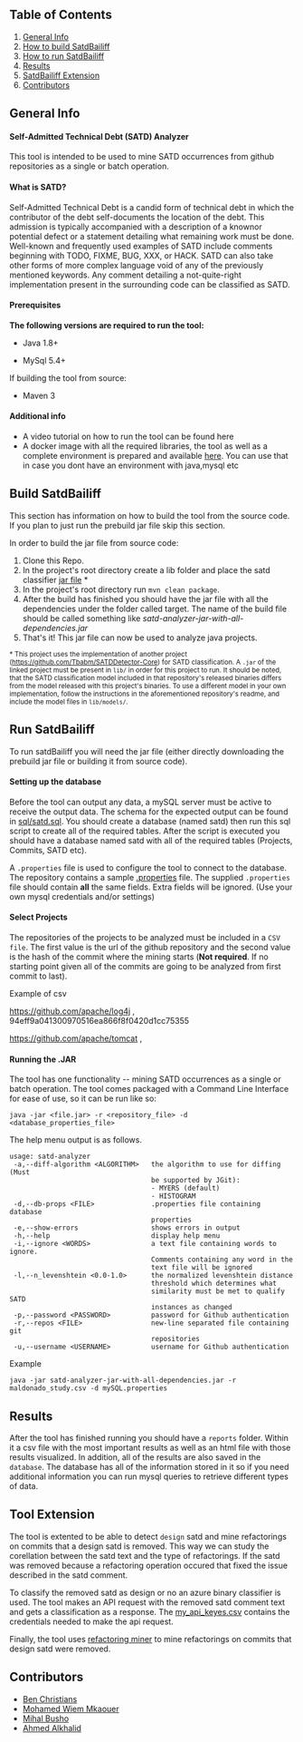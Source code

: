 ## Table of Contents
1. [ General Info ](#info)
2. [ How to build SatdBailiff ](#build)
3. [ How to run SatdBailiff ](#run)
4. [ Results ](#results)
5. [ SatdBailiff Extension ](#extention)
6. [ Contributors ](#contributors)


<a name="info"></a>
## General Info  
#### Self-Admitted Technical Debt (SATD) Analyzer
This tool is intended to be used to mine SATD occurrences from
github repositories as a single or batch operation. 


#### What is SATD?

Self-Admitted Technical Debt is a candid form of technical debt in which the contributor of the debt self-documents the location of the debt. This admission is typically accompanied with a description of a knownor potential defect or a statement detailing what remaining work must be done.  Well-known and frequently used examples of SATD include comments beginning with TODO, FIXME, BUG, XXX, or HACK. SATD can also take other forms of more complex language void of any of the previously mentioned keywords.  Any comment  detailing  a not-quite-right implementation  present  in  the  surrounding  code  can  be  classified  as SATD.

#### Prerequisites
**The following versions are required to run the tool:**
* Java 1.8+

* MySql 5.4+

If building the tool from source:
* Maven 3

#### Additional info
- A video tutorial on how to run the tool can be found here 
- A docker image with all the required libraries, the tool as well as a complete environment is prepared and available [here](https://hub.docker.com/r/mihalbsh/satdbailiff). 
You can use that in case you dont have an environment with java,mysql etc

<a name="build"></a>
## Build SatdBailiff
This section has information on how to build the tool from the source code. If you plan to just run the 
prebuild jar file skip this section.

In order to build the jar file from source code:

1) Clone this Repo. 
2) In the project's root directory create a lib folder and place the satd classifier  [jar file](https://github.com/Tbabm/SATDDetector-Core/releases/download/v0.1/satd_detector.jar) *
3) In the project's root directory run `mvn clean package`. 
4) After the build has finished you should have the jar file with all the dependencies under the folder called target. The name of the build file should be called something like *satd-analyzer-jar-with-all-dependencies.jar*
5) That's it! This jar file can now be used to analyze java projects. 

<sub>* This project uses the implementation of another project (https://github.com/Tbabm/SATDDetector-Core) for SATD 
classification. A `.jar` of the linked project must be present in `lib/` in order for
this project to run. It should be noted, that the SATD classification model included
in that repository's released binaries differs from the model released with
this project's binaries. To use a different model in your own implementation,
follow the instructions in the aforementioned repository's readme,
and include the model files in `lib/models/`.<sub>
 

<a name="run"></a>
## Run SatdBailiff
To run satdBailiff you will need the jar file (either directly downloading the prebuild jar file or building it from source code).

#### Setting up the database
Before the tool can output any data, a mySQL server must be active to
receive the output data. The schema for the expected output can be found
in [sql/satd.sql](sql/satd.sql). You should create a database (named satd) then run this sql script to create all of the required tables.
After the script is executed you should have a database named satd with all of the required tables (Projects, Commits, SATD etc).

A `.properties` file is used to configure the
tool to connect to the database. The repository contains a
sample [.properties](mySQL.properties) file. The supplied 
`.properties` file should contain **all** the same fields. Extra fields will
be ignored. (Use your own mysql credentials and/or settings)

#### Select Projects 
The repositories of the projects to be analyzed must be included in a `CSV file`. The first value is the url of the github repository and the second value
is the hash of the commit where the mining starts (**Not required**. If no starting point given all of the commits are going to be analyzed from first commit to last). 

Example of csv

https://github.com/apache/log4j , 94eff9a041300970516ea866f8f0420d1cc75355

https://github.com/apache/tomcat , 


#### Running the .JAR
The tool has one functionality -- mining SATD occurrences as a single
or batch operation. The tool comes packaged with a Command Line Interface
for ease of use, so it can be run like so:

```
java -jar <file.jar> -r <repository_file> -d <database_properties_file>
```

The help menu output is as follows.

```
usage: satd-analyzer
 -a,--diff-algorithm <ALGORITHM>   the algorithm to use for diffing (Must
                                   be supported by JGit):
                                   - MYERS (default)
                                   - HISTOGRAM
 -d,--db-props <FILE>              .properties file containing database
                                   properties
 -e,--show-errors                  shows errors in output
 -h,--help                         display help menu
 -i,--ignore <WORDS>               a text file containing words to ignore.
                                   Comments containing any word in the
                                   text file will be ignored
 -l,--n_levenshtein <0.0-1.0>      the normalized levenshtein distance
                                   threshold which determines what
                                   similarity must be met to qualify SATD
                                   instances as changed
 -p,--password <PASSWORD>          password for Github authentication
 -r,--repos <FILE>                 new-line separated file containing git
                                   repositories
 -u,--username <USERNAME>          username for Github authentication
```

Example
```
java -jar satd-analyzer-jar-with-all-dependencies.jar -r maldonado_study.csv -d mySQL.properties
```

<a name="results"></a>
## Results
After the tool has finished running you should have a `reports` folder. Within it a csv file with the most important results as well as an html file with those results visualized.
In addition, all of the results are also saved in the `database`. The database has all of the information stored in it so if you need additional information you can run mysql queries to retrieve different types of data.

<a name="extention"></a>
## Tool Extension
The tool is extented to be able to detect `design` satd and mine refactorings on commits that a design satd is removed.
This way we can study the corellation between the satd text and the type of refactorings. If the satd was removed because a refactoring operation occured that fixed the issue described in the satd comment.

To classify the removed satd as design or no an azure binary classifier is used. The tool makes an API request with the removed satd comment text and 
gets a classification as a response. The [my_api_keyes.csv](my_api_keyes.csv) contains the credentials needed to make the api request.

Finally, the tool uses [refactoring miner](https://github.com/tsantalis/RefactoringMiner) to mine refactorings on commits that design satd were removed.

<a name="contributors"></a>
## Contributors
- [Ben Christians](https://github.com/bbchristians)
- [Mohamed Wiem Mkaouer](https://github.com/mkaouer)
- [Mihal Busho](https://github.com/michaelbusho)
- [Ahmed Alkhalid](https://github.com/ahalk1)
